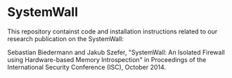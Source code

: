 SystemWall
==========

This repository containst code and installation instructions related to our research publication on the SystemWall:

Sebastian Biedermann and Jakub Szefer, "SystemWall: An Isolated Firewall using Hardware-based Memory Introspection" in Proceedings of the International Security Conference (ISC), October 2014.
